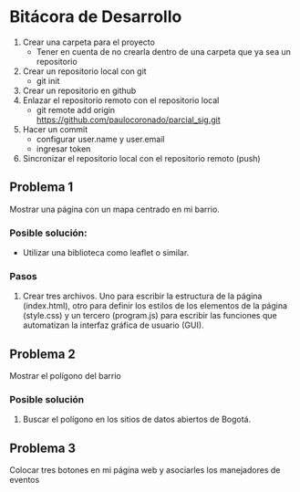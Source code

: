 # Bitácora de Desarrollo

1. Crear una carpeta para el proyecto
   * Tener en cuenta de no crearla dentro de una carpeta que ya sea un repositorio
2. Crear un repositorio local con git
   * git init
3. Crear un repositorio en github
4. Enlazar el repositorio remoto con el repositorio local
   * git remote add origin https://github.com/paulocoronado/parcial_sig.git
5. Hacer un commit
   * configurar user.name y user.email
   * ingresar token
6. Sincronizar el repositorio local con el repositorio remoto (push)

## Problema 1

Mostrar una página con un mapa centrado en mi barrio.

### Posible solución:

* Utilizar una biblioteca como leaflet o similar.

### Pasos

1. Crear tres archivos. Uno para escribir la estructura de la página (index.html), otro para definir los estilos de los elementos de la página (style.css) y un tercero (program.js) para escribir las funciones que automatizan la interfaz gráfica de usuario (GUI).

## Problema 2

Mostrar el polígono del barrio

### Posible solución

1. Buscar el polígono en los sitios de datos abiertos de Bogotá.

## Problema 3

Colocar tres botones en mi página web y asociarles los manejadores de eventos